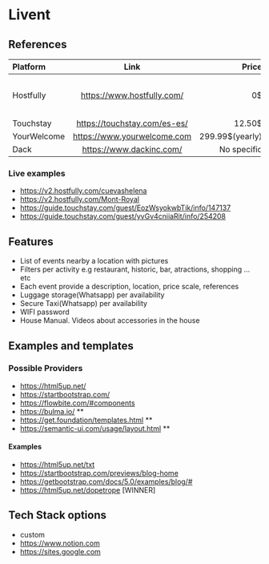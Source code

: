 # Livent

## References

| Platform          | Link                           | Price            |      Notes        |
| :---------------- | :----:                         | ----:            | :---------------- |
| Hostfully         | <https://www.hostfully.com/>   | 0$               | 0$ One free guidebook. Paid 9.99$ Check <https://www.hostfully.com/pricing/digital-guidebooks/#plan-compare>   |
| Touchstay         | <https://touchstay.com/es-es/> | 12.50$           | Annual discount |
| YourWelcome       | <https://www.yourwelcome.com>  | 299.99$(yearly)  | Free tablet     |
| Dack       | <https://www.dackinc.com/>  | No specific| -     |

### Live examples

- <https://v2.hostfully.com/cuevashelena>
- <https://v2.hostfully.com/Mont-Royal>
- <https://guide.touchstay.com/guest/EozWsyokwbTik/info/147137>
- <https://guide.touchstay.com/guest/yvGv4cniiaRit/info/254208>

## Features

- List of events nearby a location with pictures
- Filters per activity e.g restaurant, historic, bar, atractions, shopping ... etc
- Each event provide a description, location, price scale, references
- Luggage storage(Whatsapp) per availability
- Secure Taxi(Whatsapp) per availability
- WIFI password
- House Manual. Videos about accessories in the house

## Examples and templates

### Possible Providers

- <https://html5up.net/>
- <https://startbootstrap.com/>
- <https://flowbite.com/#components>
- <https://bulma.io/> **
- <https://get.foundation/templates.html> **
- <https://semantic-ui.com/usage/layout.html> **

#### Examples

- <https://html5up.net/txt>
- <https://startbootstrap.com/previews/blog-home>
- <https://getbootstrap.com/docs/5.0/examples/blog/#>
- <https://html5up.net/dopetrope> [WINNER]

## Tech Stack options

- custom
- <https://www.notion.com>
- <https://sites.google.com>

